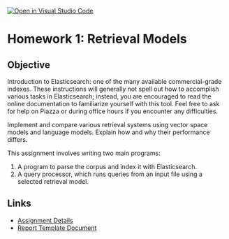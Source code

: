 [![Open in Visual Studio Code](https://classroom.github.com/assets/open-in-vscode-718a45dd9cf7e7f842a935f5ebbe5719a5e09af4491e668f4dbf3b35d5cca122.svg)](https://classroom.github.com/online_ide?assignment_repo_id=13432004&assignment_repo_type=AssignmentRepo)

# Homework 1: Retrieval Models

## Objective
Introduction to Elasticsearch: one of the many available commercial-grade indexes. These instructions will generally not spell out how to accomplish various tasks in Elasticsearch; instead, you are encouraged to read the online documentation to familiarize yourself with this tool. Feel free to ask for help on Piazza or during office hours if you encounter any difficulties.

Implement and compare various retrieval systems using vector space models and language models. Explain how and why their performance differs.

This assignment involves writing two main programs:

1. A program to parse the corpus and index it with Elasticsearch.
2. A query processor, which runs queries from an input file using a selected retrieval model.

## Links
- [Assignment Details](https://course.ccs.neu.edu/cs6200f20/assignments/1.html)
- [Report Template Document](https://docs.google.com/document/d/1tOhfrFg69vUfMQlNbXP-SUe1LGXXTlw3aJ0Oke5rJpw/edit)
